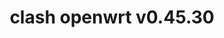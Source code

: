 ---
title: clash openwrt v0.45.30
layout: safelink
safelinkku: https://osdn.net/projects/openclash/downloads/77390/luci-app-openclash_0.45.30-beta_all.ipk/
permalink: /clash-openwrt-v45-30/
---